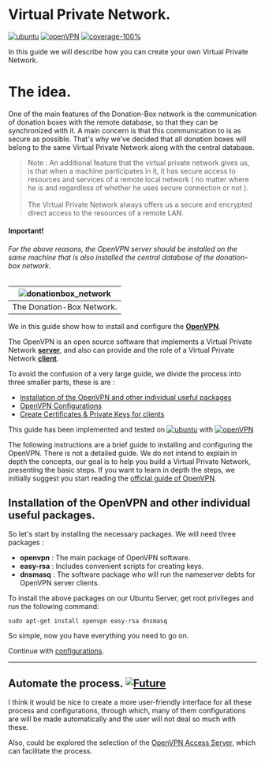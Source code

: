 # Virtual Private Network.

[![ubuntu](https://img.shields.io/badge/Ubuntu-14.04%20LTS-orange.svg)](http://releases.ubuntu.com/14.04/)
[![openVPN](https://img.shields.io/badge/OpenVPN-v2.3.2-blue.svg)](https://community.openvpn.net/openvpn/wiki/ChangesInOpenvpn23#OpenVPN2.3.2)
[![coverage-100%](https://img.shields.io/badge/coverage-100%25-brightgreen.svg)](https://github.com/eellak/gsoc17-donationbox/tree/master/Virtual%20Private%20Network)

In this guide we will describe how you can create your own Virtual Private Network.


# The idea.
One of the main features of the Donation-Box network is the communication of donation boxes with the remote database, so that they can be synchronized with it.
A main concern is that this communication to is as secure as possible. That's why we've decided that all donation boxes will belong to the same Virtual Private Network along with the central database.

> Note : An additional feature that the virtual private network gives us, is that when a machine participates in it, it has secure access to resources and services of a remote local network ( no matter where he is and regardless of whether he uses secure connection or not ). <br> <br>
The Virtual Private Network always offers us a secure and encrypted direct access to the resources of a remote LAN.

#### Important!
###### For the above reasons, the OpenVPN server should be installed on the same machine that is also installed the central database of the donation-box network.


| ![donationbox_network](https://raw.githubusercontent.com/eellak/gsoc17-donationbox/master/Virtual%20Private%20Network/donation-box_network.png) |
|:--:|
| The Donation-Box Network. |

We in this guide show how to install and configure the **[OpenVPN](https://openvpn.net/)**.

The OpenVPN is an open source software that implements a Virtual Private Network **[server](https://openvpn.net/index.php/open-source/documentation/howto.html)**, and also can provide and the role of a Virtual Private Network **[client](https://openvpn.net/index.php/open-source/downloads.html)**.

To avoid the confusion of a very large guide, we divide the process into three smaller parts, these is are :
* [Installation of the OpenVPN and other individual useful packages](https://github.com/eellak/gsoc17-donationbox/tree/master/Virtual%20Private%20Network)
* [OpenVPN Configurations](https://github.com/eellak/gsoc17-donationbox/blob/master/Virtual%20Private%20Network/OpenVPN%20Configurations.md)
* [Create Certificates & Private Keys for clients](https://github.com/eellak/gsoc17-donationbox/blob/master/Virtual%20Private%20Network/Create%20Certificates%20and%20Private%20Keys%20for%20clients.md)

This guide has been implemented and tested on [![ubuntu](https://img.shields.io/badge/Ubuntu_Server-14.04%20LTS-orange.svg)](http://releases.ubuntu.com/14.04/) with [![openVPN](https://img.shields.io/badge/OpenVPN-v2.3.2-blue.svg)](https://community.openvpn.net/openvpn/wiki/ChangesInOpenvpn23#OpenVPN2.3.2)

The following instructions are a brief guide to installing and configuring the OpenVPN. There is not a detailed guide. We do not intend to explain in depth the concepts, οur goal is to help you build a Virtual Private Network, presenting the basic steps. If you want to learn in depth the steps, we initially suggest you start reading the [official guide of OpenVPN](https://openvpn.net/index.php/open-source/documentation/howto.html).



## Installation of the OpenVPN and other individual useful packages.

So let's start by installing the necessary packages. We will need three packages :
* **openvpn** : The main package of OpenVPN software.
* **easy-rsa** : Includes convenient scripts for creating keys.
* **dnsmasq** : The software package who will run the nameserver debts for OpenVPN server clients.

To install the above packages on our Ubuntu Server, get root privileges and run the following command:

`sudo apt-get install openvpn easy-rsa dnsmasq`

So simple, now you have everything you need to go on.

Continue with [configurations](https://github.com/eellak/gsoc17-donationbox/blob/master/Virtual%20Private%20Network/OpenVPN%20Configurations.md).


---------

## Automate the process. [![Future](https://img.shields.io/badge/Future-Work-red.svg)](https://github.com/eellak/gsoc17-donationbox/tree/master/Virtual%20Private%20Network)

I think it would be nice to create a more user-friendly interface for all these process and configurations, through which, many of them configurations are will be made automatically and the user  will not deal so much with these.

Also, could be explored the selection of the [OpenVPN Access Server](https://openvpn.net/index.php/access-server/overview.html), which can facilitate the process.
